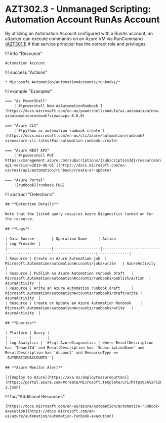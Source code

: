# AZT302.3 - Unmanaged Scripting: Automation Account RunAs Account

By utilizing an Automation Account configured with a RunAs account, an attacker can execute commands on an Azure VM via RunCommand [(AZT301.1)](../AZT301/AZT301-1.md) if that service principal has the correct role and privileges.  

!!! info "Resource" 

	Automation Account

!!! success "Actions"

	* Microsoft.Automation/automationAccounts/runbooks/*

!!! example "Examples"

    === "Az PowerShell"
		[`#!powershell New-AzAutomationRunbook`](https://docs.microsoft.com/en-us/powershell/module/az.automation/new-azautomationrunbook?view=azps-8.0.0)
		
	=== "Azure CLI"
		[`#!python az automation runbook create`](https://docs.microsoft.com/en-us/cli/azure/automation/runbook?view=azure-cli-latest#az-automation-runbook-create)
		
	=== "Azure REST API"	
		[`#!powershell PUT https://management.azure.com/subscriptions/{subscriptionId}/resourceGroups/{resourceGroupName}/providers/Microsoft.Automation/automationAccounts/{automationAccountName}/runbooks/{runbookName}?api-version=2019-06-01`](https://docs.microsoft.com/en-us/rest/api/automation/runbook/create-or-update)		

    === "Azure Portal"
    	![runbook](runbook.PNG)

!!! abstract "Detections"

	## **Detection Details**
	
	Note that the listed query requires Azure Diagnostics turned on for the resource.

	## **Logs** 

    | Data Source        | Operation Name     | Action                                                            | Log Provider |
    |--------------------|---------------------|-------------------------------------------------------------------|--------------|
    | Resource | Create an Azure Automation job	 | Microsoft.Automation/automationAccounts/jobs/write	| AzureActivity  |
    | Resource | Publish an Azure Automation runbook draft	 | Microsoft.Automation/automationAccounts/runbooks/publish/action	| AzureActivity  |
    | Resource | Write an Azure Automation runbook draft	 | Microsoft.Automation/automationAccounts/runbooks/draft/write	| AzureActivity  |
    | Resource | Create or Update an Azure Automation Runbook	 | Microsoft.Automation/automationAccounts/runbooks/write	| AzureActivity  |

	## **Queries**

	| Platform | Query |
    |----------|-------|
	| Log Analytics | `#!sql AzureDiagnostics | where ResultDescription has 'TenantId' and ResultDescription has 'SubscriptionName' and ResultDescription has 'Account' and ResourceType == 'AUTOMATIONACCOUNTS'`|
	
	## **Azure Monitor Alert**
	
	[![Deploy to Azure](https://aka.ms/deploytoazurebutton)](https://portal.azure.com/#create/Microsoft.Template/uri/https%3A%2F%2Fraw.githubusercontent.com%2Fmicrosoft%2FAzDetectSuite%2Fmain%2FExecution%2FAZT301%2FAZT302-2.json)
	
!!! faq "Additional Resources"

	[https://docs.microsoft.com/en-us/azure/automation/automation-runbook-execution](https://docs.microsoft.com/en-us/azure/automation/automation-runbook-execution)


